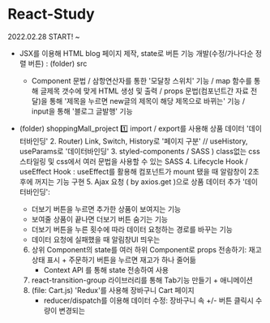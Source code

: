 # React-Study
2022.02.28 START! ~
* JSX를 이용해 HTML blog 페이지 제작, state로 버튼 기능 개발(수정/가나다순 정렬 버튼) : (folder) src
  + Component 문법 / 삼항연산자를 통한 '모달창 스위치' 기능 / map 함수를 통해 글제목 갯수에 맞게 HTML 생성 및 출력
     / props 문법(컴포넌트간 자료 전달)을 통해 '제목을 누르면 new글의 제목이 해당 제목으로 바뀌는' 기능
     / input을 통해 '블로그 글발행' 기능 

* (folder) shoppingMall_project
  1️⃣ import / export를 사용해 상품 데이터 '데이터바인딩'
  2. Router) Link, Switch, History로 '페이지 구분' // useHistory, useParams로  '데이터바인딩'
  3. styled-components / SASS ) class없는 css 스타일링 및 css에서 여러 문법을 사용할 수 있는 SASS
  4. Lifecycle Hook / useEffect Hook : useEffect를 활용해 컴포넌트가 mount 됐을 때 알람창이 2초 후에 꺼지는 기능 구현
  5. Ajax 요청 ( by axios.get )으로 상품 데이터 추가 '데이터바인딩': 
     - 더보기 버튼을 누르면 추가한 상품이 보여지는 기능
     - 보여줄 상품이 끝나면 더보기 버튼 숨기는 기능
     - 더보기 버튼을 누른 횟수에 따라 데이터 요청하는 경로를 바꾸는 기능
     - 데이터 요청에 실패했을 때 알림창UI 띄우는 
  6. 상위 Component의 state를 여러 하위 Component로 props 전송하기: 재고 상태 표시 + 주문하기 버튼을 누르면 재고가 하나 줄어듦
     + Context API 를 통해 state 전송하여 사용
  7. react-transition-group 라이브러리를 통해 Tab기능 만들기 + 애니메이션 
  8. (file: Cart.js) 'Redux'를 사용해 장바구니 Cart 페이지
     + reducer/dispatch를 이용해 데이터 수정: 장바구니 속 +/- 버튼 클릭시 수량이 변경되는 

